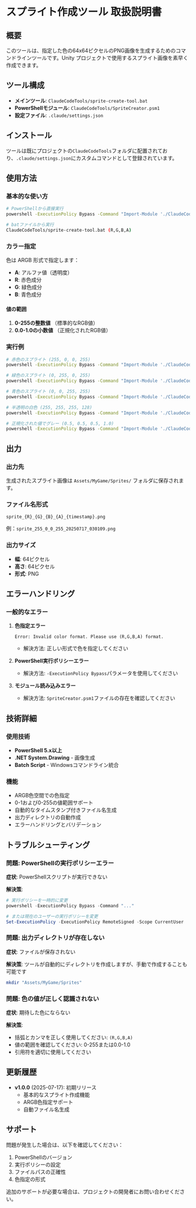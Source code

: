 # スプライト作成ツール 取扱説明書

## 概要

このツールは、指定した色の64x64ピクセルのPNG画像を生成するためのコマンドラインツールです。Unity プロジェクトで使用するスプライト画像を素早く作成できます。

## ツール構成

- **メインツール**: `ClaudeCodeTools/sprite-create-tool.bat`
- **PowerShellモジュール**: `ClaudeCodeTools/SpriteCreator.psm1`
- **設定ファイル**: `.claude/settings.json`

## インストール

ツールは既にプロジェクトの`ClaudeCodeTools`フォルダに配置されており、`.claude/settings.json`にカスタムコマンドとして登録されています。

## 使用方法

### 基本的な使い方

```bash
# PowerShellから直接実行
powershell -ExecutionPolicy Bypass -Command "Import-Module './ClaudeCodeTools/SpriteCreator.psm1'; Create-Sprite -ColorString '(R,G,B,A)'"

# batファイルから実行
ClaudeCodeTools/sprite-create-tool.bat (R,G,B,A)
```

### カラー指定

色は ARGB 形式で指定します：
- **A**: アルファ値（透明度）
- **R**: 赤色成分
- **G**: 緑色成分  
- **B**: 青色成分

#### 値の範囲

1. **0-255の整数値** （標準的なRGB値）
2. **0.0-1.0の小数値** （正規化されたRGB値）

### 実行例

```bash
# 赤色のスプライト (255, 0, 0, 255)
powershell -ExecutionPolicy Bypass -Command "Import-Module './ClaudeCodeTools/SpriteCreator.psm1'; Create-Sprite -ColorString '(255,0,0,255)'"

# 緑色のスプライト (0, 255, 0, 255)
powershell -ExecutionPolicy Bypass -Command "Import-Module './ClaudeCodeTools/SpriteCreator.psm1'; Create-Sprite -ColorString '(0,255,0,255)'"

# 青色のスプライト (0, 0, 255, 255)
powershell -ExecutionPolicy Bypass -Command "Import-Module './ClaudeCodeTools/SpriteCreator.psm1'; Create-Sprite -ColorString '(0,0,255,255)'"

# 半透明の白色 (255, 255, 255, 128)
powershell -ExecutionPolicy Bypass -Command "Import-Module './ClaudeCodeTools/SpriteCreator.psm1'; Create-Sprite -ColorString '(255,255,255,128)'"

# 正規化された値でグレー (0.5, 0.5, 0.5, 1.0)
powershell -ExecutionPolicy Bypass -Command "Import-Module './ClaudeCodeTools/SpriteCreator.psm1'; Create-Sprite -ColorString '(0.5,0.5,0.5,1.0)'"
```

## 出力

### 出力先

生成されたスプライト画像は `Assets/MyGame/Sprites/` フォルダに保存されます。

### ファイル名形式

```
sprite_{R}_{G}_{B}_{A}_{timestamp}.png
```

例：`sprite_255_0_0_255_20250717_030109.png`

### 出力サイズ

- **幅**: 64ピクセル
- **高さ**: 64ピクセル
- **形式**: PNG

## エラーハンドリング

### 一般的なエラー

1. **色指定エラー**
   ```
   Error: Invalid color format. Please use (R,G,B,A) format.
   ```
   - 解決方法: 正しい形式で色を指定してください

2. **PowerShell実行ポリシーエラー**
   - 解決方法: `-ExecutionPolicy Bypass`パラメータを使用してください

3. **モジュール読み込みエラー**
   - 解決方法: `SpriteCreator.psm1`ファイルの存在を確認してください

## 技術詳細

### 使用技術

- **PowerShell 5.x以上**
- **.NET System.Drawing** - 画像生成
- **Batch Script** - Windowsコマンドライン統合

### 機能

- ARGB色空間での色指定
- 0-1および0-255の値範囲サポート
- 自動的なタイムスタンプ付きファイル名生成
- 出力ディレクトリの自動作成
- エラーハンドリングとバリデーション

## トラブルシューティング

### 問題: PowerShellの実行ポリシーエラー

**症状**: PowerShellスクリプトが実行できない

**解決策**:
```powershell
# 実行ポリシーを一時的に変更
powershell -ExecutionPolicy Bypass -Command "..."

# または現在のユーザーの実行ポリシーを変更
Set-ExecutionPolicy -ExecutionPolicy RemoteSigned -Scope CurrentUser
```

### 問題: 出力ディレクトリが存在しない

**症状**: ファイルが保存されない

**解決策**: ツールが自動的にディレクトリを作成しますが、手動で作成することも可能です
```bash
mkdir "Assets/MyGame/Sprites"
```

### 問題: 色の値が正しく認識されない

**症状**: 期待した色にならない

**解決策**:
- 括弧とカンマを正しく使用してください: `(R,G,B,A)`
- 値の範囲を確認してください: 0-255または0.0-1.0
- 引用符を適切に使用してください

## 更新履歴

- **v1.0.0** (2025-07-17): 初期リリース
  - 基本的なスプライト作成機能
  - ARGB色指定サポート
  - 自動ファイル名生成

## サポート

問題が発生した場合は、以下を確認してください：
1. PowerShellのバージョン
2. 実行ポリシーの設定
3. ファイルパスの正確性
4. 色指定の形式

追加のサポートが必要な場合は、プロジェクトの開発者にお問い合わせください。